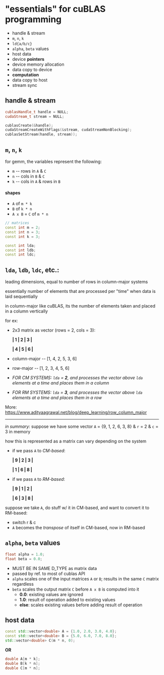 # "essentials" for cuBLAS programming

- handle & stream
- `m`, `n`, `k`
- `ld{a/b/c}`
- `alpha`, `beta` values
- host data
- device **pointers**
- device memory allocation
- data copy to device
- **computation**
- data copy to host
- stream sync

## handle & stream
```c++
cublasHandle_t handle = NULL;
cudaStream_t stream = NULL;

cublasCreate(&handle);
cudaStreamCreateWithFlags(&stream, cudaStreamNonBlocking);
cublasSetStream(handle, stream));
```

## `m`, `n`, `k`
for gemm, the variables represent the following:
- `m` -- rows in `A` & `C`
- `n` -- cols in `B` & `C`
- `k` -- cols in `A` & rows in `B`

#### shapes
- `A` of `m * k`
- `B` of `k * n`
- `A x B` = `C` of `m * n`

```c++
// matrices
const int m = 2;
const int n = 3;
const int k = 3;

const int lda;
const int ldb;
const int ldc;
```

## `lda`, `ldb`, `ldc`, etc.:

leading dimensions, equal to number of rows in column-major systems

essentially number of elements that are processed per "time" when data is laid sequentially

in column-major like cuBLAS, its the number of elements taken and placed in a column vertically

for ex:
- 2x3 matrix as vector (rows = 2, cols = 3):

    **| 1 | 2 | 3 |**

    **| 4 | 5 | 6 |**

- column-major -- [1, 4, 2, 5, 3, 6]
- row-major -- [1, 2, 3, 4, 5, 6]
- *FOR CM SYSTEMS: `lda` = **2**, and processes the vector above `lda` elements at a time and places them in a column*
- *FOR RM SYSTEMS: `lda` = **3**, and processes the vector above `lda` elements at a time and places them in a row*

More: https://www.adityaagrawal.net/blog/deep_learning/row_column_major

---

*in summary:* suppose we have some vector `A` = {9, 1, 2, 6, 3, 8} & `r` = 2 & `c` = 3 in memory

how this is represented as a matrix can vary depending on the system

- if we pass `A` to *CM-based*:

    **| 9 | 2 | 3 |**

    **| 1 | 6 | 8 |**

- if we pass `A` to *RM-based*:

    **| 9 | 1 | 2 |**

    **| 6 | 3 | 8 |**

suppose we take `A`, do stuff w/ it in CM-based, and want to convert it to RM-based:
- switch r & c
- `A` becomes the *transpose* of itself in CM-based, now in RM-based

## `alpha`, `beta` values
```c++
float alpha = 1.0;
float beta = 0.0;
```
- MUST BE IN SAME D_TYPE as matrix data
- passed by ref. to most of cublas API
- `alpha` scales one of the input matrices `A` or `B`; results in the same `C` matrix regardless
- `beta` scales the output matrix `C` before `A x B` is computed into it
    - **0.0**: existing values are ignored
    - **1.0**: result of operation added to existing values
    - **else**: scales existing values before adding result of operation

## host data
```c++
const std::vector<double> A = {1.0, 2.0, 3.0, 4.0};
const std::vector<double> B = {5.0, 6.0, 7.0, 8.0};
std::vector<double> C(m * n, 0);
```
**OR**
```c++
double A[m * k];
double B[k * n];
double C[m * n];
```
